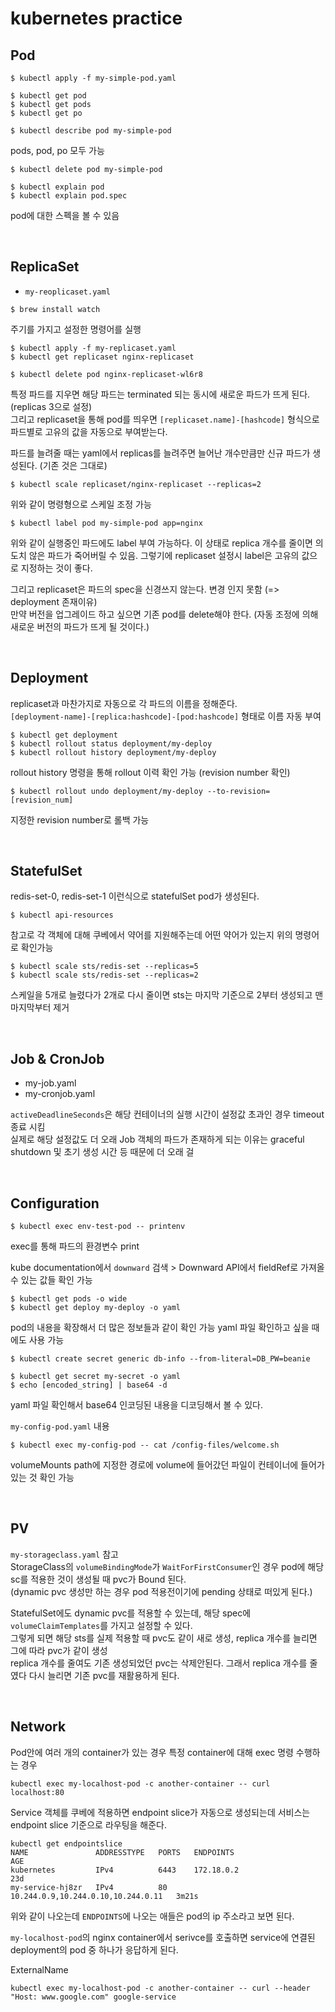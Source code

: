 # kubernetes practice

## Pod 

```shell
$ kubectl apply -f my-simple-pod.yaml
```

```shell
$ kubectl get pod
$ kubectl get pods
$ kubectl get po

$ kubectl describe pod my-simple-pod
```
pods, pod, po 모두 가능


```shell
$ kubectl delete pod my-simple-pod
```

```shell
$ kubectl explain pod
$ kubectl explain pod.spec
```
pod에 대한 스펙을 볼 수 있음

<br>

## ReplicaSet

- `my-reoplicaset.yaml`

```shell
$ brew install watch
```
주기를 가지고 설정한 명령어를 실행

```shell
$ kubectl apply -f my-replicaset.yaml
$ kubectl get replicaset nginx-replicaset
```

```shell
$ kubectl delete pod nginx-replicaset-wl6r8
```
특정 파드를 지우면 해당 파드는 terminated 되는 동시에 새로운 파드가 뜨게 된다. (replicas 3으로 설정)  
그리고 replicaset을 통해 pod를 띄우면 `[replicaset.name]-[hashcode]` 형식으로 파드별로 고유의 값을 자동으로 부여받는다. 


파드를 늘려줄 때는 yaml에서 replicas를 늘려주면 늘어난 개수만큼만 신규 파드가 생성된다. (기존 것은 그대로)

```shell
$ kubectl scale replicaset/nginx-replicaset --replicas=2
```
위와 같이 명령형으로 스케일 조정 가능

```shell
$ kubectl label pod my-simple-pod app=nginx
```
위와 같이 실행중인 파드에도 label 부여 가능하다. 이 상태로 replica 개수를 줄이면 의도치 않은 파드가 죽어버릴 수 있음. 그렇기에 replicaset 설정시 label은 고유의 값으로 지정하는 것이 좋다.

그리고 replicaset은 파드의 spec을 신경쓰지 않는다. 변경 인지 못함 (=> deployment 존재이유)  
만약 버전을 업그레이드 하고 싶으면 기존 pod를 delete해야 한다. (자동 조정에 의해 새로운 버전의 파드가 뜨게 될 것이다.)

<br>

## Deployment

replicaset과 마찬가지로 자동으로 각 파드의 이름을 정해준다.  
`[deployment-name]-[replica:hashcode]-[pod:hashcode]` 형태로 이름 자동 부여

```shell
$ kubectl get deployment
$ kubectl rollout status deployment/my-deploy
$ kubectl rollout history deployment/my-deploy
```
rollout history 명령을 통해 rollout 이력 확인 가능 (revision number 확인)

```shell
$ kubectl rollout undo deployment/my-deploy --to-revision=[revision_num]
```
지정한 revision number로 롤백 가능

<br>

## StatefulSet

redis-set-0, redis-set-1 이런식으로 statefulSet pod가 생성된다.

```shell
$ kubectl api-resources
```
참고로 각 객체에 대해 쿠베에서 약어를 지원해주는데 어떤 약어가 있는지 위의 명령어로 확인가능

```shell
$ kubectl scale sts/redis-set --replicas=5
$ kubectl scale sts/redis-set --replicas=2
```
스케일을 5개로 늘렸다가 2개로 다시 줄이면 sts는 마지막 기준으로 2부터 생성되고 맨마지막부터 제거

<br>

## Job & CronJob

- my-job.yaml
- my-cronjob.yaml

`activeDeadlineSeconds`은 해당 컨테이너의 실행 시간이 설정값 초과인 경우 timeout 종료 시킴  
실제로 해당 설정값도 더 오래 Job 객체의 파드가 존재하게 되는 이유는 graceful shutdown 및 초기 생성 시간 등 때문에 더 오래 걸

<br>

## Configuration

```shell
$ kubectl exec env-test-pod -- printenv
```
exec를 통해 파드의 환경변수 print

kube documentation에서 `downward` 검색 > Downward API에서 fieldRef로 가져올 수 있는 값들 확인 가능

```shell
$ kubectl get pods -o wide
$ kubectl get deploy my-deploy -o yaml
```
pod의 내용을 확장해서 더 많은 정보들과 같이 확인 가능
yaml 파일 확인하고 싶을 때에도 사용 가능
      
```shell
$ kubectl create secret generic db-info --from-literal=DB_PW=beanie
```

```shell
$ kubectl get secret my-secret -o yaml
$ echo [encoded_string] | base64 -d
```
yaml 파일 확인해서 base64 인코딩된 내용을 디코딩해서 볼 수 있다.

`my-config-pod.yaml` 내용

```shell
$ kubectl exec my-config-pod -- cat /config-files/welcome.sh
```
volumeMounts path에 지정한 경로에 volume에 들어갔던 파일이 컨테이너에 들어가 있는 것 확인 가능

<br>

## PV

`my-storageclass.yaml` 참고  
StorageClass의 `volumeBindingMode`가 `WaitForFirstConsumer`인 경우 pod에 해당 sc를 적용한 것이 생성될 때 pvc가 Bound 된다.  
(dynamic pvc 생성만 하는 경우 pod 적용전이기에 pending 상태로 떠있게 된다.)

StatefulSet에도 dynamic pvc를 적용할 수 있는데, 해당 spec에 `volumeClaimTemplates`를 가지고 설정할 수 있다.  
그렇게 되면 해당 sts를 실제 적용할 때 pvc도 같이 새로 생성, replica 개수를 늘리면 그에 따라 pvc가 같이 생성  
replica 개수를 줄여도 기존 생성되었던 pvc는 삭제안된다. 그래서 replica 개수를 줄였다 다시 늘리면 기존 pvc를 재활용하게 된다.

<br>

## Network

Pod안에 여러 개의 container가 있는 경우 특정 container에 대해 exec 명령 수행하는 경우

```shell
kubectl exec my-localhost-pod -c another-container -- curl localhost:80
```

Service 객체를 쿠베에 적용하면 endpoint slice가 자동으로 생성되는데 서비스는 endpoint slice 기준으로 라우팅을 해준다.  

```shell
kubectl get endpointslice
NAME               ADDRESSTYPE   PORTS   ENDPOINTS                            AGE
kubernetes         IPv4          6443    172.18.0.2                           23d
my-service-hj8zr   IPv4          80      10.244.0.9,10.244.0.10,10.244.0.11   3m21s
```
위와 같이 나오는데 `ENDPOINTS`에 나오는 애들은 pod의 ip 주소라고 보면 된다. 

`my-localhost-pod`의 nginx container에서 serivce를 호출하면 service에 연결된 deployment의 pod 중 하나가 응답하게 된다.

ExternalName

```shell
kubectl exec my-localhost-pod -c another-container -- curl --header "Host: www.google.com" google-service
```

